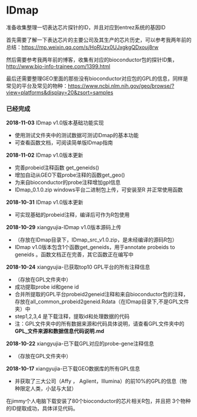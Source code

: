 # IDmap

准备收集整理一切表达芯片探针的ID，并且对应到entrez系统的基因ID

首先需要了解一下表达芯片的主要公司及其生产的芯片历史，可以参考我两年前的总结：https://mp.weixin.qq.com/s/HoRUzx0UJxgkgQDxouj8rw 

然后需要参考我两年前的博客，收集有对应的bioconductor包的探针ID集，http://www.bio-info-trainee.com/1399.html   

最后还需要整理GEO里面的那些没有bioconductor对应包的GPL的信息，同样是常见的平台及常见的物种：https://www.ncbi.nlm.nih.gov/geo/browse/?view=platforms&display=20&zsort=samples



### 已经完成

**2018-11-03** IDmap v1.0版本基础功能实现
+ 使用测试文件夹中的测试数据可测试IDmap的基本功能
+ 可查看函数文档，可阅读简单版IDmap指南

**2018-11-02** IDmap v1.0版本更新
+ 完善probeid注释函数 get_geneids()
+ 增加自动从GEO下载probe注释的函数get_geo()
+ 为来自bioconductor的probe注释增加gpl信息
+ IDmap_0.1.0.zip windows平台二进制包上传，可安装至R 并正常使用函数

**2018-10-31** IDmap v1.0版本更新
+ 可实现基础的probeid注释，编译后可作为R包使用

**2018-10-29** xiangyujia-IDmap v1.0版本源码上传
+ （存放在IDmap目录下，IDmap_src_v1.0.zip，是未经编译的源码R包）
+ IDmap v1.0版本包含1个函数get_geneids，用于annotate probeids to geneids 。函数文档正在完善，其它函数正在编写中

**2018-10-24** xiangyujia-已获取top10 GPL平台的所有注释信息
+ （存放在GPL文件夹中）
+ 成功提取probe id和gene id
+ 合并所提取的GPL平台probeid2geneid注释和来自bioconductor包的注释，存放在all_common_probeid2geneid.Rdata（在IDmap目录下,不是GPL文件夹）中
+ step1,2,3,4 是下载注释，提取id和处理数据的代码
+ 注：GPL文件夹中的所有数据来源和代码具体说明，请查看GPL文件夹中的**GPL_文件来源和数据信息代码说明.md**

**2018-10-22** xiangyujia-已下载GPL对应的probe-gene注释信息
+ （存放在GPL文件夹中）

**2018-10-17** xiangyujia-已下载GEO数据库的所有GPL信息
+ 并获取了三大公司（Affy ， Agilent，Illumina）的前10%的GPL的信息（物种限定人类，小鼠与大鼠）

在jimmy个人电脑下载安装了80个bioconductor的芯片相关R包，并且把 3个物种的ID提取成功，具体详见代码。

